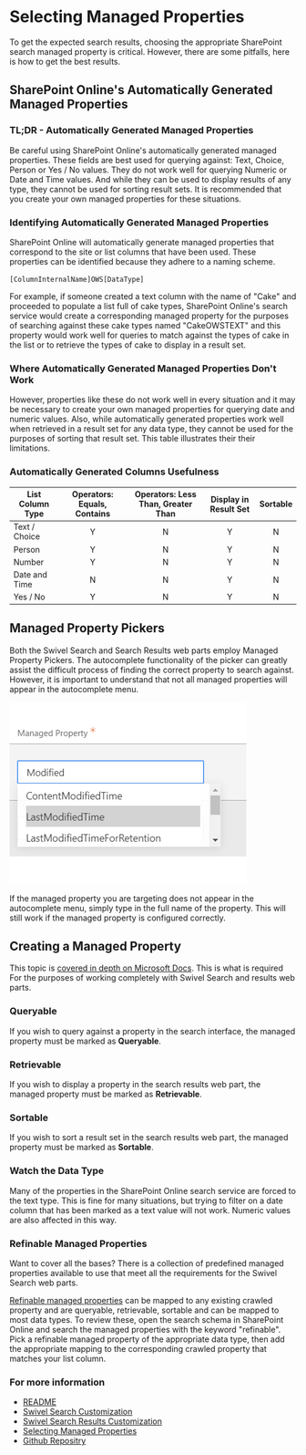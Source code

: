 # Selecting Managed Properties

To get the expected search results, choosing the appropriate SharePoint search managed property is critical. However, there are some pitfalls, here is how to get the best results.

## SharePoint Online's Automatically Generated Managed Properties 

### TL;DR - Automatically Generated Managed Properties 

Be careful using SharePoint Online's automatically generated managed properties. These fields are best used for querying against: Text, Choice, Person or Yes / No values. They do not work well for querying Numeric or Date and Time values. And while they can be used to display results of any type, they cannot be used for sorting result sets. It is recommended that you create your own managed properties for these situations.

### Identifying Automatically Generated Managed Properties

SharePoint Online will automatically generate managed properties that correspond to the site or list columns that have been used. These properties can be identified because they adhere to a naming scheme.

```
[ColumnInternalName]OWS[DataType]
```

For example, if someone created a text column with the name of "Cake" and proceeded to populate a list full of cake types, SharePoint Online's search service would create a corresponding managed property for the purposes of searching against these cake types named "CakeOWSTEXT" and this property would work well for queries to match against the types of cake in the list or to retrieve the types of cake to display in a result set.

### Where Automatically Generated Managed Properties Don't Work

However, properties like these do not work well in every situation and it may be necessary to create your own managed properties for querying date and numeric values. Also, while automatically generated properties work well when retrieved in a result set for any data type, they cannot be used for the purposes of sorting that result set. This table illustrates their their limitations.

### Automatically Generated Columns Usefulness
| List Column Type | Operators: Equals, Contains | Operators: Less Than, Greater Than | Display in Result Set | Sortable |
| ---------------- | :-------------------------: | :--------------------------------: | :-------------------: | :------: |
| Text / Choice    |              Y              |                 N                  |           Y           |    N     |
| Person           |              Y              |                 N                  |           Y           |    N     |
| Number           |              Y              |                 N                  |           Y           |    N     |
| Date and Time    |              N              |                 N                  |           Y           |    N     |
| Yes / No         |              Y              |                 N                  |           Y           |    N     |

## Managed Property Pickers

Both the Swivel Search and Search Results web parts employ Managed Property Pickers. The autocomplete functionality of the picker can greatly assist the difficult process of finding the correct property to search against. However, it is important to understand that not all managed properties will appear in the autocomplete menu.

![Property Picker](/assets/Property.Picker.png)

If the managed property you are targeting does not appear in the autocomplete menu, simply type in the full name of the property. This will still work if the managed property is configured correctly.

## Creating a Managed Property

This topic is [covered in depth on Microsoft Docs](https://docs.microsoft.com/en-us/sharepoint/manage-search-schema#managed-properties-and-search). This is what is required For the purposes of working completely with Swivel Search and results web parts.

### Queryable

If you wish to query against a property in the search interface, the managed property must be marked as **Queryable**.

### Retrievable

If you wish to display a property in the search results web part, the managed property must be marked as **Retrievable**.

### Sortable

If you wish to sort a result set in the search results web part, the managed property must be marked as **Sortable**.

### Watch the Data Type

Many of the properties in the SharePoint Online search service are forced to the text type. This is fine for many situations, but trying to filter on a date column that has been marked as a text value will not work. Numeric values are also affected in this way. 

### Refinable Managed Properties

Want to cover all the bases? There is a collection of predefined managed properties available to use that meet all the requirements for the Swivel Search web parts.

[Refinable managed properties](https://docs.microsoft.com/en-us/sharepoint/manage-search-schema#refine-on-managed-properties) can be mapped to any existing crawled property and are queryable, retrievable, sortable and can be mapped to most data types. To review these, open the search schema in SharePoint Online and search the managed properties with the keyword "refinable". Pick a refinable managed property of the appropriate data type, then add the appropriate mapping to the corresponding crawled property that matches your list column.

### For more information

* [README](./README.md)
* [Swivel Search Customization](./Search-Customization.md)
* [Swivel Search Results Customization](./Results-Customization.md)
* [Selecting Managed Properties](./Selecting-Managed-Properties.md)
* [Github Repositry](
https://github.com/markgab/swivel-search)